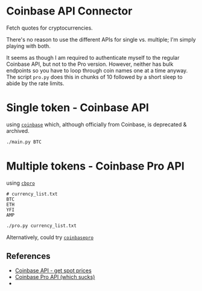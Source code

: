 # Coinbase API Connector

Fetch quotes for cryptocurrencies. 

There's no reason to use the different APIs for single vs. multiple; I'm simply playing with both.

It seems as though I am required to authenticate myself to the regular Coinbase API, but not to
the Pro version. However, neither has bulk endpoints so you have to loop through coin names one
at a time anyway. The script `pro.py` does this in chunks of 10 followed by a short sleep to 
abide by the rate limits.

# Single token - Coinbase API
using [`coinbase`](https://github.com/coinbase/coinbase-python/) which, although officially from
Coinbase, is deprecated & archived.

```bash
./main.py BTC
```

# Multiple tokens - Coinbase Pro API
using [`cbpro`](https://github.com/danpaquin/coinbasepro-python)

```
# currency_list.txt
BTC
ETH
YFI
AMP
```
```bash
./pro.py currency_list.txt
```

Alternatively, could try [`coinbasepro`](https://github.com/acontry/coinbasepro)

## References
* [Coinbase API - get spot prices](https://developers.coinbase.com/api/v2#get-spot-price)
* [Coinbase Pro API (which sucks)](https://docs.cloud.coinbase.com/exchange/docs)
* 
